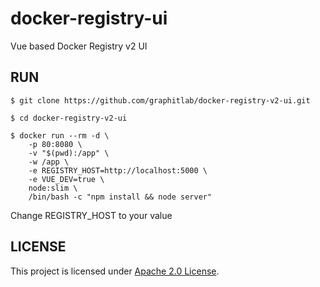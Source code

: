 # docker-registry-ui

Vue based Docker Registry v2 UI

## RUN


```
$ git clone https://github.com/graphitlab/docker-registry-v2-ui.git

$ cd docker-registry-v2-ui

$ docker run --rm -d \
    -p 80:8080 \
    -v "$(pwd):/app" \
    -w /app \
    -e REGISTRY_HOST=http://localhost:5000 \
    -e VUE_DEV=true \
    node:slim \
    /bin/bash -c "npm install && node server"
```

Change REGISTRY_HOST to your value

## LICENSE
This project is licensed under [Apache 2.0 License](https://github.com/graphitlab/docker-registry-v2-ui/blob/master/LICENSE).
